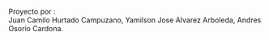 Proyecto por :	
Juan Camilo Hurtado Campuzano,
Yamilson Jose Alvarez Arboleda,
Andres Osorio Cardona.
